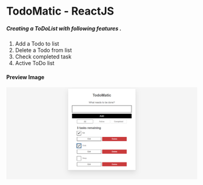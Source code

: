 # TodoMatic - ReactJS
##### Creating a ToDoList with following features .
1. Add a Todo to list
2. Delete a Todo from list
3. Check completed task
4. Active ToDo list
#### Preview Image 
![PREVIEW!](pre.PNG)

